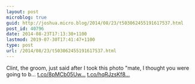 ```yaml
---
layout: post
microblog: true
guid: http://joshua.micro.blog/2014/08/23/t503062455191617537.html
post_id: 40796
date: 2014-08-23T17:13:30+1100
lastmod: 2019-07-30T17:41:47+1100
type: post
url: /2014/08/23/t503062455191617537.html
---
```

Clint, the groom, just said after I took this photo "mate, I thought you were going to b... [t.co/8pMCb05Uw...](http://t.co/8pMCb05UwL) [t.co/hqRJzsKf8...](http://t.co/hqRJzsKf8c)
